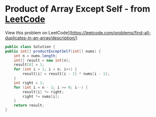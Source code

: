 # Product of Array Except Self - from [LeetCode](https://leetcode.com)
View this problem on LeetCode](https://leetcode.com/problems/find-all-duplicates-in-an-array/description/)

```java 
public class Solution {
public int[] productExceptSelf(int[] nums) {
    int n = nums.length;
    int[] result = new int[n];
    result[0] = 1;
    for (int i = 1; i < n; i++) {
        result[i] = result[i - 1] * nums[i - 1];
    }
    int right = 1;
    for (int i = n - 1; i >= 0; i--) {
        result[i] *= right;
        right *= nums[i];
    }
    return result;
}
```
